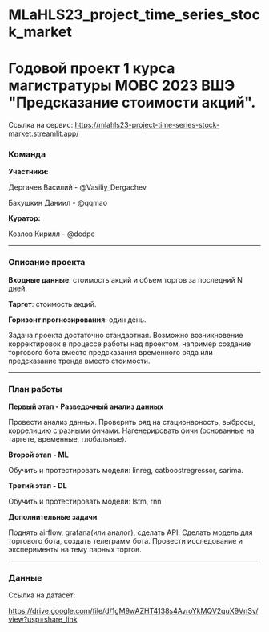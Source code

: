 # MLaHLS23_project_time_series_stock_market

# Годовой проект 1 курса магистратуры МОВС 2023 ВШЭ "Предсказание стоимости акций".

Ссылка на сервис:
https://mlahls23-project-time-series-stock-market.streamlit.app/

### Команда
**Участники:**

 Дергачев Василий - @Vasiliy_Dergachev
 
 Бакушкин Даниил - @qqmao

**Куратор:**

Козлов Кирилл - @dedpe
***
### Описание проекта
**Входные данные**: стоимость акций и объем торгов за последний N дней. 

**Таргет**: стоимость акций.

**Горизонт прогнозирования**: один день.

Задача проекта достаточно стандартная. Возможно возникновение корректировок в процессе работы над проектом, например создание торгового бота вместо предсказания временного ряда или предсказание тренда вместо стоимости.


***
### План работы
**Первый этап - Разведочный анализ данных**

Провести анализ данных. Проверить ряд на стационарность, выбросы, коррелицию с разными фичами. Нагенерировать фичи (основанные на таргете, временные, глобальные).

**Второй этап - ML**

Обучить и протестировать модели: linreg, catboostregressor, sarima.

**Третий этап - DL**

Обучить и протестировать модели: lstm, rnn

**Дополнительные задачи**

Поднять airflow, grafana(или аналог), сделать API. Сделать модель для торгового бота, создать телеграмм бота. Провести исследование и эксперименты на тему парных торгов.


***
### Данные
Ссылка на датасет:

https://drive.google.com/file/d/1gM9wAZHT4138s4AyroYkMQV2quX9VnSv/view?usp=share_link
